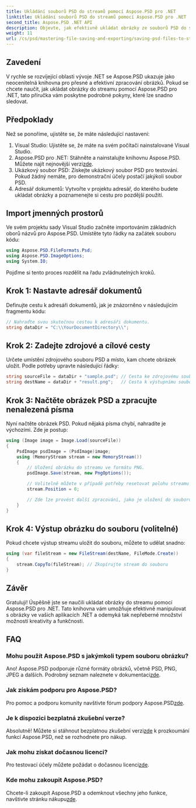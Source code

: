 ```yaml
---
title: Ukládání souborů PSD do streamů pomocí Aspose.PSD pro .NET
linktitle: Ukládání souborů PSD do streamů pomocí Aspose.PSD pro .NET
second_title: Aspose.PSD .NET API
description: Objevte, jak efektivně ukládat obrázky ze souborů PSD do streamů pomocí Aspose.PSD for .NET. Tento komplexní průvodce krok za krokem pokrývá předpoklady, kódy a techniky.
weight: 11
url: /cs/psd/mastering-file-saving-and-exporting/saving-psd-files-to-streams/
---
```

## Zavedení

V rychle se rozvíjející oblasti vývoje .NET se Aspose.PSD ukazuje jako neocenitelná knihovna pro přesné a efektivní zpracování obrázků. Pokud se chcete naučit, jak ukládat obrázky do streamu pomocí Aspose.PSD pro .NET, tato příručka vám poskytne podrobné pokyny, které lze snadno sledovat.

## Předpoklady

Než se ponoříme, ujistěte se, že máte následující nastavení:

1. Visual Studio: Ujistěte se, že máte na svém počítači nainstalované Visual Studio.
2. Aspose.PSD pro .NET: Stáhněte a nainstalujte knihovnu Aspose.PSD. Můžete najít nejnovější verzi[zde](https://releases.aspose.com/psd/net/).
3. Ukázkový soubor PSD: Získejte ukázkový soubor PSD pro testování. Pokud žádný nemáte, pro demonstrační účely postačí jakýkoli soubor PSD.
4. Adresář dokumentů: Vytvořte v projektu adresář, do kterého budete ukládat obrázky a poznamenejte si cestu pro pozdější použití.

## Import jmenných prostorů

Ve svém projektu sady Visual Studio začněte importováním základních oborů názvů pro Aspose.PSD. Umístěte tyto řádky na začátek souboru kódu:

```csharp
using Aspose.PSD.FileFormats.Psd;
using Aspose.PSD.ImageOptions;
using System.IO;
```

Pojďme si tento proces rozdělit na řadu zvládnutelných kroků.

## Krok 1: Nastavte adresář dokumentů

Definujte cestu k adresáři dokumentů, jak je znázorněno v následujícím fragmentu kódu:

```csharp
// Nahraďte svou skutečnou cestou k adresáři dokumentu.
string dataDir = "C:\\YourDocumentDirectory\\";
```

## Krok 2: Zadejte zdrojové a cílové cesty

Určete umístění zdrojového souboru PSD a místo, kam chcete obrázek uložit. Podle potřeby upravte následující řádky:

```csharp
string sourceFile = dataDir + "sample.psd"; // Cesta ke zdrojovému souboru PSD
string destName = dataDir + "result.png";   // Cesta k výstupnímu souboru obrázku
```

## Krok 3: Načtěte obrázek PSD a zpracujte nenalezená písma

Nyní načtěte obrázek PSD. Pokud nějaká písma chybí, nahradíte je výchozími. Zde je postup:

```csharp
using (Image image = Image.Load(sourceFile))
{
    PsdImage psdImage = (PsdImage)image;
    using (MemoryStream stream = new MemoryStream())
    {
        // Uložení obrázku do streamu ve formátu PNG.
        psdImage.Save(stream, new PngOptions());

        // Volitelně můžete v případě potřeby resetovat polohu streamu
        stream.Position = 0;

        // Zde lze provést další zpracování, jako je uložení do souboru nebo odeslání přes síť.
    }
}
```

## Krok 4: Výstup obrázku do souboru (volitelné)

Pokud chcete výstup streamu uložit do souboru, můžete to udělat snadno:

```csharp
using (var fileStream = new FileStream(destName, FileMode.Create))
{
    stream.CopyTo(fileStream); // Zkopírujte stream do souboru
}
```

## Závěr

Gratuluji! Úspěšně jste se naučili ukládat obrázky do streamu pomocí Aspose.PSD pro .NET. Tato knihovna vám umožňuje efektivně manipulovat s obrázky ve vašich aplikacích .NET a odemyká tak nepřeberné množství možností kreativity a funkčnosti.

## FAQ

### Mohu použít Aspose.PSD s jakýmkoli typem souboru obrázku?
 Ano! Aspose.PSD podporuje různé formáty obrázků, včetně PSD, PNG, JPEG a dalších. Podrobný seznam naleznete v dokumentaci[zde](https://reference.aspose.com/psd/net/).

### Jak získám podporu pro Aspose.PSD?
Pro pomoc a podporu komunity navštivte fórum podpory Aspose.PSD[zde](https://forum.aspose.com/c/psd/34).

### Je k dispozici bezplatná zkušební verze?
 Absolutně! Můžete si stáhnout bezplatnou zkušební verzi[zde](https://releases.aspose.com/) k prozkoumání funkcí Aspose.PSD, než se rozhodnete pro nákup.

### Jak mohu získat dočasnou licenci?
 Pro testovací účely můžete požádat o dočasnou licenci[zde](https://purchase.conholdate.com/temporary-license/).

### Kde mohu zakoupit Aspose.PSD?
 Chcete-li zakoupit Aspose.PSD a odemknout všechny jeho funkce, navštivte stránku nákupu[zde](https://purchase.conholdate.com/buy).
